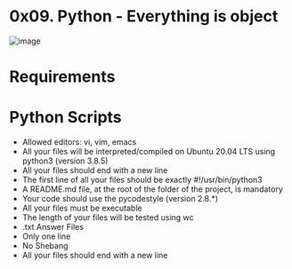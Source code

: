 # 0x09. Python - Everything is object
![image](https://user-images.githubusercontent.com/91263172/197287724-e4a27083-3a4f-41fd-8fdc-3ee7f1a0d6a0.png)

# Requirements
# Python Scripts
* Allowed editors: vi, vim, emacs
* All your files will be interpreted/compiled on Ubuntu 20.04 LTS using python3 (version 3.8.5)
* All your files should end with a new line
* The first line of all your files should be exactly #!/usr/bin/python3
* A README.md file, at the root of the folder of the project, is mandatory
* Your code should use the pycodestyle (version 2.8.*)
* All your files must be executable
* The length of your files will be tested using wc
* .txt Answer Files
* Only one line
* No Shebang
* All your files should end with a new line
